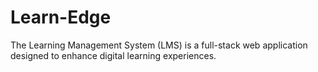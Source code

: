 # Learn-Edge
The Learning Management System (LMS) is a full-stack web application designed to enhance digital learning experiences.
